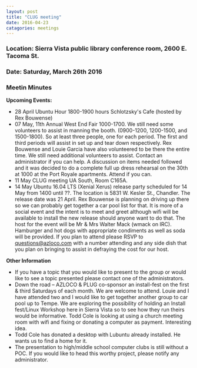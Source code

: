 ```yaml
---
layout: post
title: "CLUG meeting"
date: 2016-04-23
catagories: meetings
---
```

### Location: Sierra Vista public library conference room, 2600 E. Tacoma St.

### Date: Saturday, March 26th 2016

### Meetin Minutes

**Upcoming Events:**

 * 28 April Ubuntu Hour 1800-1900 hours Schlotzsky's Cafe (hosted by Rex Bouwense)
 * 07 May, 11th Annual West End Fair 1000-1700.   We still need some volunteers to assist in manning the booth. (0900-1200, 1200-1500, and 1500-1800).  So at least three people, one for each period.  The first and third periods will assist in set up and tear down respectively.  Rex Bouwense and Louie Garcia have also volunteered to be there the entire time.  We still need additional volunteers to assist.  Contact an administrator if you can help.   A discussion on items needed followed and it was decided to do a complete full up dress rehearsal on the 30th at 1000 at the Port Royale apartments.  Attend if you can.
 * 11 May CLUG meeting UA South, Room C165A.
 * 14 May Ubuntu 16.04 LTS (Xenial Xerus) release party scheduled for 14 May from 1400 until ??.  The location is 5831 W. Kesler St., Chandler.  The release date was 21 April.  Rex Bouwense is planning on driving up there so we can probably get together a car pool list for that.  It is more of a social event and the intent is to meet and greet although wifi will be available to install the new release should anyone want to do that. The host for the event will be Mr & Mrs Walter Mack (wmack on IRC).  Hamburger and hot dogs with appropriate condiments as well as soda will be provided.  If you plan to attend please RSVP to questions@azloco.com with a number attending and any side dish that you plan on bringing to assist in defraying the cost for our host.
 
 **Other Information**
 
 * If you have a topic that you would like to present to the group or would like to see a topic presented please contact one of the administrators.
 * Down the road – AZLOCO & PLUG co-sponsor an install-fest on the first & third Saturdays of each month.  We are welcome to attend.  Louie and I have attended two and I would like to get together another group to car pool up to Tempe.  We are exploring the possibility of holding an Install fest/Linux Workshop here in Sierra Vista so to see how they run theirs would be informative.  Todd Cole is looking at using a church meeting room with wifi and fixing or donating a computer as payment. Interesting idea.
 * Todd Cole has donated a desktop with Lubuntu already installed.  He wants us to find a home for it.
 * The presentation to high/middle school computer clubs is still without a POC.  If you would like to head this worthy  project, please notify any administrator.
